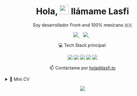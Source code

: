 <h1 align='center'>
  Hola, <img src="https://user-images.githubusercontent.com/1303154/88677602-1635ba80-d120-11ea-84d8-d263ba5fc3c0.gif" width="30"> llámame Lasfi 
</h1>

<p align='center'>
  Soy desarrollador Front-end 100% mexicano 🇲🇽
</p>



<p align='center'>

  <a href="https://www.linkedin.com/in/lasfito/">
    <img src="https://img.shields.io/badge/linkedin-%230077B5.svg?&style=for-the-badge&logo=linkedin&logoColor=white" />
  </a>&nbsp;&nbsp;
  <a href="https://lasfi.to">
    <img src="https://img.shields.io/badge/portafolio-%230077B5.svg?&style=for-the-badge&logo=aboutdotme&logoColor=white" />        
  </a>&nbsp;&nbsp;

</p>

<!--ESTADISTICAS-->
<!-- <p align='center'>
  <a href="#"><img src="https://github-readme-stats.vercel.app/api?username=lasfi&show_icons=true&count_private=true&theme=dark" width="350"></a>
</p> -->

<p align='center'>
  💻 Tech Stack principal:<br/><br/>
  <img src="https://img.shields.io/badge/JavaScript-lightyellow.svg?&style=for-the-badge&logo=javascript&logoColor=black" />
  <img src="https://img.shields.io/badge/SASS-lightpink.svg?&style=for-the-badge&logo=sass&logoColor=white" />
  <img src="https://img.shields.io/badge/React-lightblue.svg?&style=for-the-badge&logo=react&logoColor=white" />
  <img src="https://img.shields.io/badge/Vue-darkgreen.svg?&style=for-the-badge&logo=vuedotjs&logoColor=black" />
  <img src="https://img.shields.io/badge/Firebase-orange.svg?&style=for-the-badge&logo=firebase&logoColor=black" />
  
  
  
 
</p>




<p align='center'>
  📫 Contáctame por <a href='mailto: '> hola@lasfi.to</a>
</p>


<details>
  <summary>📃 Mini CV</summary>




## Experiencia

<!-- <img align="right" src="https://img.shields.io/badge/Python-3498DB?logo=python&logoColor=white" />
 -->


- 👨‍💻 **Desarrollador Front-end**\
📆 2021 - actual\
📍 **Lasfi Studio** - CDMX, Mexico

<!-- ## Technical information

<img align="right" src="https://img.shields.io/badge/Fedora-294172?logo=fedora&logoColor=white" />
<img align="right" src="https://img.shields.io/badge/Ubuntu-E95420?logo=ubuntu&logoColor=white" />
<img align="right" src="https://img.shields.io/badge/Windows-0078D6?logo=windows&logoColor=white" />
<img align="right" src="https://img.shields.io/badge/LinuxMint-5ED72A?logo=linuxmint&logoColor=white" /> -->



</details>

<p align='center'>
  <a href="#"><img src="https://badges.pufler.dev/visits/lasfi/lasfi"></a>
</p>

